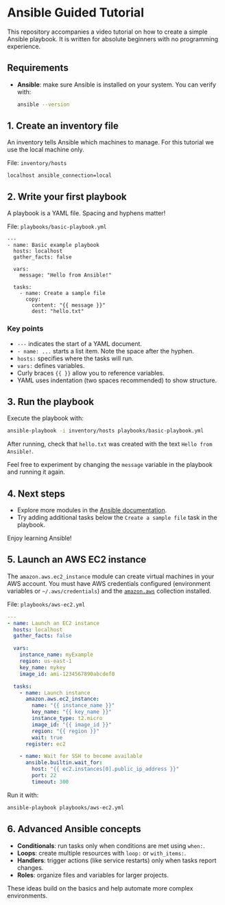 # Ansible Guided Tutorial

This repository accompanies a video tutorial on how to create a simple Ansible playbook. It is written for absolute beginners with no programming experience.

## Requirements
- **Ansible**: make sure Ansible is installed on your system. You can verify with:
  ```bash
  ansible --version
  ```

## 1. Create an inventory file
An inventory tells Ansible which machines to manage. For this tutorial we use the local machine only.

File: `inventory/hosts`

```
localhost ansible_connection=local
```

## 2. Write your first playbook
A playbook is a YAML file. Spacing and hyphens matter!

File: `playbooks/basic-playbook.yml`

```
---
- name: Basic example playbook
  hosts: localhost
  gather_facts: false

  vars:
    message: "Hello from Ansible!"

  tasks:
    - name: Create a sample file
      copy:
        content: "{{ message }}"
        dest: "hello.txt"
```

### Key points
- `---` indicates the start of a YAML document.
- `- name: ...` starts a list item. Note the space after the hyphen.
- `hosts:` specifies where the tasks will run.
- `vars:` defines variables.
- Curly braces `{{ }}` allow you to reference variables.
- YAML uses indentation (two spaces recommended) to show structure.

## 3. Run the playbook
Execute the playbook with:

```bash
ansible-playbook -i inventory/hosts playbooks/basic-playbook.yml
```

After running, check that `hello.txt` was created with the text `Hello from Ansible!`.

Feel free to experiment by changing the `message` variable in the playbook and running it again.

## 4. Next steps
- Explore more modules in the [Ansible documentation](https://docs.ansible.com/).
- Try adding additional tasks below the `Create a sample file` task in the playbook.

Enjoy learning Ansible!

## 5. Launch an AWS EC2 instance
The `amazon.aws.ec2_instance` module can create virtual machines in your AWS account. You must have AWS credentials configured (environment variables or `~/.aws/credentials`) and the [`amazon.aws`](https://docs.ansible.com/ansible/latest/collections/amazon/aws/) collection installed.

File: `playbooks/aws-ec2.yml`

```yaml
---
- name: Launch an EC2 instance
  hosts: localhost
  gather_facts: false

  vars:
    instance_name: myExample
    region: us-east-1
    key_name: mykey
    image_id: ami-1234567890abcdef0

  tasks:
    - name: Launch instance
      amazon.aws.ec2_instance:
        name: "{{ instance_name }}"
        key_name: "{{ key_name }}"
        instance_type: t2.micro
        image_id: "{{ image_id }}"
        region: "{{ region }}"
        wait: true
      register: ec2

    - name: Wait for SSH to become available
      ansible.builtin.wait_for:
        host: "{{ ec2.instances[0].public_ip_address }}"
        port: 22
        timeout: 300
```

Run it with:

```bash
ansible-playbook playbooks/aws-ec2.yml
```

## 6. Advanced Ansible concepts
- **Conditionals**: run tasks only when conditions are met using `when:`.
- **Loops**: create multiple resources with `loop:` or `with_items:`.
- **Handlers**: trigger actions (like service restarts) only when tasks report changes.
- **Roles**: organize files and variables for larger projects.

These ideas build on the basics and help automate more complex environments.

